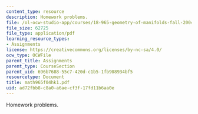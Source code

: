 ```yaml
---
content_type: resource
description: Homework problems.
file: /ol-ocw-studio-app/courses/18-965-geometry-of-manifolds-fall-2004/ad72fbb8c8a0a6aecf3f17fd11b6aa0e_math965f04hk1.pdf
file_size: 62725
file_type: application/pdf
learning_resource_types:
- Assignments
license: https://creativecommons.org/licenses/by-nc-sa/4.0/
ocw_type: OCWFile
parent_title: Assignments
parent_type: CourseSection
parent_uid: 696b7688-55c7-420d-c1b5-1fb908934bf5
resourcetype: Document
title: math965f04hk1.pdf
uid: ad72fbb8-c8a0-a6ae-cf3f-17fd11b6aa0e
---
```

Homework problems.